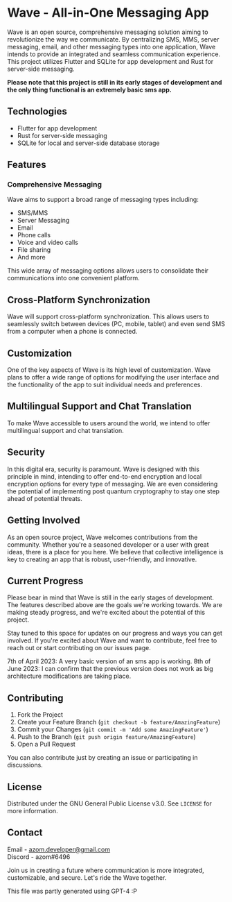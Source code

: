 # Wave - All-in-One Messaging App

Wave is an open source, comprehensive messaging solution aiming to revolutionize the way we communicate. By centralizing SMS, MMS, server messaging, email, and other messaging types into one application, Wave intends to provide an integrated and seamless communication experience. This project utilizes Flutter and SQLite for app development and Rust for server-side messaging.

**Please note that this project is still in its early stages of development and the only thing functional is an extremely basic sms app.**

## Technologies

-   Flutter for app development
-   Rust for server-side messaging
-   SQLite for local and server-side database storage

## Features

### Comprehensive Messaging

Wave aims to support a broad range of messaging types including:

-   SMS/MMS
-   Server Messaging
-   Email
-   Phone calls
-   Voice and video calls
-   File sharing
-   And more

This wide array of messaging options allows users to consolidate their communications into one convenient platform.

## Cross-Platform Synchronization

Wave will support cross-platform synchronization. This allows users to seamlessly switch between devices (PC, mobile, tablet) and even send SMS from a computer when a phone is connected.

## Customization

One of the key aspects of Wave is its high level of customization. Wave plans to offer a wide range of options for modifying the user interface and the functionality of the app to suit individual needs and preferences.

## Multilingual Support and Chat Translation

To make Wave accessible to users around the world, we intend to offer multilingual support and chat translation.

## Security

In this digital era, security is paramount. Wave is designed with this principle in mind, intending to offer end-to-end encryption and local encryption options for every type of messaging. We are even considering the potential of implementing post quantum cryptography to stay one step ahead of potential threats.

## Getting Involved

As an open source project, Wave welcomes contributions from the community. Whether you're a seasoned developer or a user with great ideas, there is a place for you here. We believe that collective intelligence is key to creating an app that is robust, user-friendly, and innovative.

## Current Progress

Please bear in mind that Wave is still in the early stages of development. The features described above are the goals we're working towards. We are making steady progress, and we're excited about the potential of this project.

Stay tuned to this space for updates on our progress and ways you can get involved. If you're excited about Wave and want to contribute, feel free to reach out or start contributing on our issues page.

7th of April 2023: A very basic version of an sms app is working.
8th of June 2023: I can confirm that the previous version does not work as big architecture modifications are taking place.

## Contributing

1. Fork the Project
2. Create your Feature Branch (`git checkout -b feature/AmazingFeature`)
3. Commit your Changes (`git commit -m 'Add some AmazingFeature'`)
4. Push to the Branch (`git push origin feature/AmazingFeature`)
5. Open a Pull Request

You can also contribute just by creating an issue or participating in discussions.

## License

Distributed under the GNU General Public License v3.0. See `LICENSE` for more information.

## Contact

Email - azom.developer@gmail.com <br>
Discord - azom#6496 <br>

Join us in creating a future where communication is more integrated, customizable, and secure. Let's ride the Wave together.

This file was partly generated using GPT-4 :P
